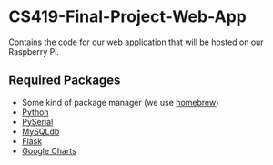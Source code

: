 # CS419-Final-Project-Web-App
Contains the code for our web application that will be hosted on our Raspberry Pi.

## Required Packages
- Some kind of package manager (we use [homebrew](http://brew.sh/))
- [Python](https://www.python.org/)
- [PySerial](https://github.com/pyserial)
- [MySQLdb](http://mysql-python.sourceforge.net/MySQLdb.html)
- [Flask](http://flask.pocoo.org/)
- [Google Charts](https://developers.google.com/chart/)